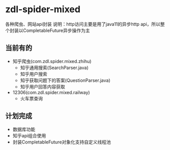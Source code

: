 # zdl-spider-mixed
各种爬虫、网站api封装
说明：http访问主要是用了java11的异步http api，所以整个封装以CompletableFuture异步操作为主

## 当前有的
* 知乎爬虫(com.zdl.spider.mixed.zhihu)
  * 知乎通用搜索(SearchParser.java)
  * 知乎用户搜索
  * 知乎获取问题下的答案(QuestionParser.java)
  * 知乎用户回答内容获取
* 12306(com.zdl.spider.mixed.railway)
  * 火车票查询
  
## 计划完成
* 数据库功能
* 知乎api组合使用
* 封装CompletableFuture对象化支持自定义线程池